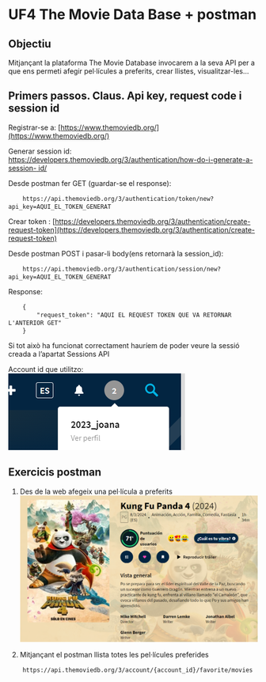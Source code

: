 # UF4 The Movie Data Base + postman
## Objectiu
Mitjançant la plataforma The Movie Database invocarem a la seva API per a que ens permeti afegir
pel·lícules a preferits, crear llistes, visualitzar-les...

## Primers passos. Claus. Api key, request code i session id
Registrar-se a: [https://www.themoviedb.org/](https://www.themoviedb.org/) 

Generar session id: [https://developers.themoviedb.org/3/authentication/how-do-i-generate-a-session-
id/](https://developers.themoviedb.org/3/authentication/how-do-i-generate-a-session-id)

Desde postman fer GET (guardar-se el response): 
```
    https://api.themoviedb.org/3/authentication/token/new?api_key=AQUI_EL_TOKEN_GENERAT
```

Crear token : [https://developers.themoviedb.org/3/authentication/create-request-token](https://developers.themoviedb.org/3/authentication/create-request-token)

Desde postman POST i pasar-li body(ens retornarà la session_id): 
```
    https://api.themoviedb.org/3/authentication/session/new?api_key=AQUI_EL_TOKEN_GENERAT
```
Response:
```
    {
        "request_token": "AQUI EL REQUEST TOKEN QUE VA RETORNAR L'ANTERIOR GET"
    }
```

Si tot això ha funcionat correctament hauríem de poder veure la sessió creada a l’apartat Sessions API

Account id que utilitzo: ![account id](img/account_id.png)

## Exercicis postman
1. Des de la web afegeix una pel·lícula a preferits
![pelicula fav](img/pelicula.png)

2. Mitjançant el postman llista totes les pel·lícules preferides

```
    https://api.themoviedb.org/3/account/{account_id}/favorite/movies
``` 